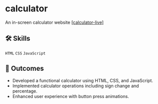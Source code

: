 # calculator
An in-screen calculator website
[[calculator-live]](https://mathdebate09.github.io/calculator/)

## 🛠 Skills 
`HTML` `CSS` `JavaScript`

## 💭 Outcomes

- Developed a functional calculator using HTML, CSS, and JavaScript.
- Implemented calculator operations including sign change and percentage.
- Enhanced user experience with button press animations.